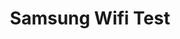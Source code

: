 ---
layout: default
category: bts
tags: ["cordova","OSC","music","nodejs","Ableton","WebGL"]
video: "https://player.vimeo.com/video/128898916?badge=0&amp;autopause=0&amp;player_id=0&amp;app_id=72231"
title: "Samsung Wifi Test"
thumbnail: "https://i.vimeocdn.com/video/520190958_295x166.jpg?r=pad"
description: | 
  Testing round-trip UDP message speed in the New Museum Sky Room with 13 phones (a bunch died somehow) all sending messages. No dropped packets! Great results! One thing to remember: we need to turn off "client isolation" in the network. This has to be done by Doron.
---